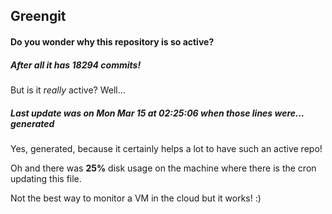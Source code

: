 ## Greengit

#### Do you wonder why this repository is so active?

##### After all it has 18294 commits!

But is it *really* active? Well...

##### Last update was on Mon Mar 15 at 02:25:06 when those lines were... generated

Yes, generated, because it certainly helps a lot to have such an active repo!

Oh and there was **25%** disk usage on the machine
where there is the cron updating this file.

Not the best way to monitor a VM in the cloud but it works! :)
